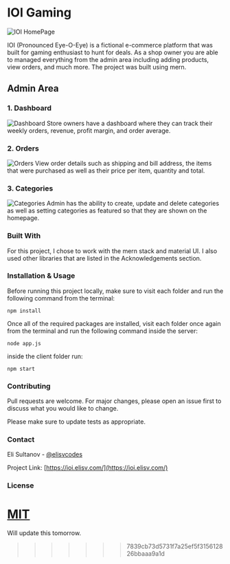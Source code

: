 # IOI Gaming

![IOI HomePage](https://elisv.com/ioi.png)

IOI (Pronounced Eye-O-Eye) is a fictional e-commerce platform that was built for gaming enthusiast to hunt for deals. As a shop owner you are able to managed everything from the admin area including adding products, view orders, and much more. The project was built using mern.

## Admin Area

### 1. Dashboard

![Dashboard](https://user-images.githubusercontent.com/69530035/132143117-39ee2945-0375-434b-9453-070481e0bcee.gif)
Store owners have a dashboard where they can track their weekly orders, revenue, profit margin, and order average.

### 2. Orders

![Orders](https://user-images.githubusercontent.com/69530035/132143814-9b59422a-637e-44e7-bbd0-22033f091da5.gif)
View order details such as shipping and bill address, the items that were purchased as well as their price per item, quantity and total.

### 3. Categories

![Categories](https://nqy1va.bl.files.1drv.com/y4pUaNC9njgX_7oeGIXJFo8wRS-zX56YD2DeJ2j3qAVD269D9O5AQ2QjlL924QywjmRcYtWuXanZodbe1fMfuS429N4V6ZhAl3KNhxdLKwt_eg4IsiE3y9fL7NTexQg1jHSibgXTpgq7Gr0zoBy31jg0P4CTcu8UxtBVTP5D5U1BrEBuHSmWAQG1HHEuvRrDZ91l5P8stBKq6447tf1enjEOKx8XqLd2mgXCK4A51HLTGo/categories.gif)
Admin has the ability to create, update and delete categories as well as setting categories as featured so that they are shown on the homepage.



### Built With

For this project, I chose to work with the mern stack and material UI. I also used other libraries that are listed in the Acknowledgements section.

### Installation & Usage

Before running this project locally, make sure to visit each folder and run the following command from the terminal:

```
npm install
```

Once all of the required packages are installed, visit each folder once again from the terminal and run the following command inside the server:

```
node app.js
```

inside the client folder run:

```
npm start
```

### Contributing

Pull requests are welcome. For major changes, please open an issue first to discuss what you would like to change.

Please make sure to update tests as appropriate.

### Contact

Eli Sultanov - [@elisvcodes](https://twitter.com/elisvcodes)

Project Link: [https://ioi.elisv.com/](https://ioi.elisv.com/)

### License

[MIT](https://choosealicense.com/licenses/mit/)
=======
Will update this tomorrow. 
>>>>>>> 7839cb73d5731f7a25ef5f315612826bbaaa9a1d
